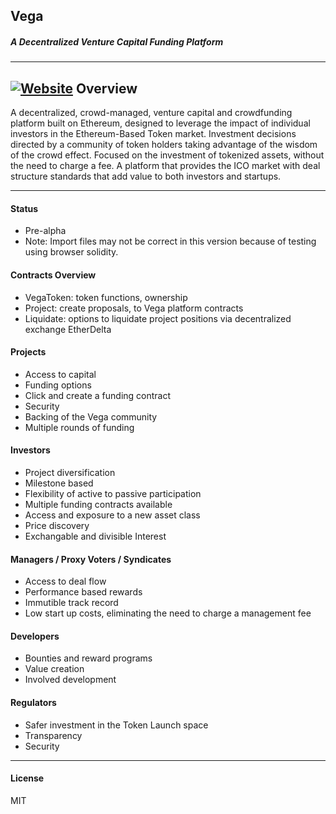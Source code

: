 ## Vega
##### A Decentralized Venture Capital Funding Platform
----
[![Website](https://cdn-images-1.medium.com/max/119/1*S5uPPLkh3B-03lV482Ddrg@2x.png)](http://www.vega.fund)
Overview
----
A decentralized, crowd-managed, venture capital and crowdfunding platform built on Ethereum, designed to leverage the impact of individual investors in the Ethereum-Based Token market. Investment decisions directed by a community of token holders taking advantage of the wisdom of the crowd effect. Focused on the investment of tokenized assets, without the need to charge a fee. A platform that provides the ICO market with deal structure standards that add value to both investors and startups.

----
#### Status
- Pre-alpha
- Note: Import files may not be correct in this version because of testing using browser solidity.

#### Contracts Overview
- VegaToken: token functions, ownership
- Project: create proposals, to Vega platform contracts
- Liquidate: options to liquidate project positions via decentralized exchange EtherDelta

#### Projects
- Access to capital
- Funding options
- Click and create a funding contract
- Security
- Backing of the Vega community
- Multiple rounds of funding

#### Investors
- Project diversification
- Milestone based
- Flexibility of active to passive participation
- Multiple funding contracts available
- Access and exposure to a new asset class
- Price discovery
- Exchangable and divisible Interest

#### Managers / Proxy Voters / Syndicates
- Access to deal flow
- Performance based rewards
- Immutible track record
- Low start up costs, eliminating the need to charge a management fee

#### Developers
- Bounties and reward programs
- Value creation
- Involved development

#### Regulators
- Safer investment in the Token Launch space
- Transparency
- Security
---
#### License
MIT
